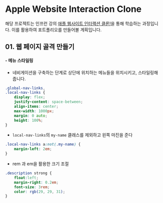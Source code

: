 # Apple Website Interaction Clone

 해당 프로젝트는 인프런 강의 [애플 웹사이트 인터랙션 클론!](https://www.inflearn.com/course/%EC%95%A0%ED%94%8C-%EC%9B%B9%EC%82%AC%EC%9D%B4%ED%8A%B8-%EC%9D%B8%ED%84%B0%EB%9E%99%EC%85%98-%ED%81%B4%EB%A1%A0)을 통해 학습하는 과정입니다. 이를 활용하여 포트폴리오를 만들어볼 계획입니다.



## 01. 웹 페이지 골격 만들기

#### - 메뉴 스타일링

- 네비게이션을 구축하는 단계로 상단에 위치하는 메뉴들을 위치시키고, 스타일링해줍니다.

```CSS
.global-nav-links,
.local-nav-links {
    display: flex;
    justify-content: space-between;
    align-items: center;
    max-width: 1000px;
    margin: 0 auto;
    height: 100%;
}
```

- `local-nav-links`의 `my-name` 클래스를 제외하고 왼쪽 마진을 준다

```CSS
.local-nav-links a:not(.my-name) {
    margin-left: 2em;
}
```

- rem 과 em을 활용한 크기 조절

```css
.description strong {
    float:left;
    margin-right: 0.2em;
    font-size: 3rem;
    color: rgb(29, 29, 31);
}
```

